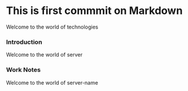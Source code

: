 # This is first commmit on Markdown

Welcome to the world of technologies 

### Introduction 

Welcome to the world of server

### Work Notes 

Welcome to the world of server-name 
